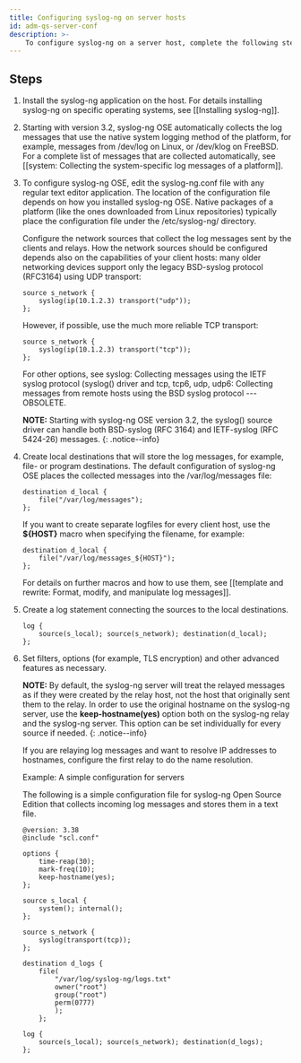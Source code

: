 ```yaml
---
title: Configuring syslog-ng on server hosts
id: adm-qs-server-conf
description: >-
    To configure syslog-ng on a server host, complete the following steps.
---
```


## Steps

1. Install the syslog-ng application on the host. For details
    installing syslog-ng on specific operating systems, see
    [[Installing syslog-ng]].
2. Starting with version 3.2, syslog-ng OSE automatically collects the
    log messages that use the native system logging method of the
    platform, for example, messages from /dev/log on Linux, or /dev/klog
    on FreeBSD. For a complete list of messages that are collected
    automatically, see [[system: Collecting the system-specific log messages of a platform]].

3. To configure syslog-ng OSE, edit the syslog-ng.conf file with any
    regular text editor application. The location of the configuration
    file depends on how you installed syslog-ng OSE. Native packages of
    a platform (like the ones downloaded from Linux repositories)
    typically place the configuration file under the /etc/syslog-ng/
    directory.

    Configure the network sources that collect the log messages sent by
    the clients and relays. How the network sources should be configured
    depends also on the capabilities of your client hosts: many older
    networking devices support only the legacy BSD-syslog protocol
    (RFC3164) using UDP transport:

    ```config
    source s_network {
        syslog(ip(10.1.2.3) transport("udp"));
    };
    ```

    However, if possible, use the much more reliable TCP transport:

    ```config
    source s_network {
        syslog(ip(10.1.2.3) transport("tcp"));
    };
    ```

    For other options, see syslog: Collecting messages using the IETF syslog protocol (syslog() driver and
    tcp, tcp6, udp, udp6: Collecting messages from remote hosts using the BSD syslog protocol --- OBSOLETE.

    **NOTE:** Starting with syslog-ng OSE version 3.2, the syslog() source
    driver can handle both BSD-syslog (RFC 3164) and IETF-syslog (RFC
    5424-26) messages.
    {: .notice--info}

4. Create local destinations that will store the log messages, for
    example, file- or program destinations. The default configuration of
    syslog-ng OSE places the collected messages into the
    /var/log/messages file:

    ```config
    destination d_local {
        file("/var/log/messages");
    };
    ```

    If you want to create separate logfiles for every client host, use
    the **\${HOST}** macro when specifying the filename, for example:

    ```config
    destination d_local {
        file("/var/log/messages_${HOST}");
    };
    ```

    For details on further macros and how to use them, see
    [[template and rewrite: Format, modify, and manipulate log messages]].

5. Create a log statement connecting the sources to the local
    destinations.

    ```config
    log {
        source(s_local); source(s_network); destination(d_local);
    };
    ```

6. Set filters, options (for example, TLS encryption) and other
    advanced features as necessary.

    **NOTE:** By default, the syslog-ng server will treat the relayed
    messages as if they were created by the relay host, not the host
    that originally sent them to the relay. In order to use the original
    hostname on the syslog-ng server, use the **keep-hostname(yes)**
    option both on the syslog-ng relay and the syslog-ng server. This
    option can be set individually for every source if needed.
    {: .notice--info}

    If you are relaying log messages and want to resolve IP addresses to
    hostnames, configure the first relay to do the name resolution.

    Example: A simple configuration for servers

    The following is a simple configuration file for syslog-ng Open
    Source Edition that collects incoming log messages and stores them
    in a text file.

    ```config
    @version: 3.38
    @include "scl.conf"

    options {
        time-reap(30);
        mark-freq(10);
        keep-hostname(yes);
    };

    source s_local {
        system(); internal();
    };

    source s_network {
        syslog(transport(tcp));
    };

    destination d_logs {
        file(
            "/var/log/syslog-ng/logs.txt"
            owner("root")
            group("root")
            perm(0777)
            );
        };

    log {
        source(s_local); source(s_network); destination(d_logs);
    };
    ```
